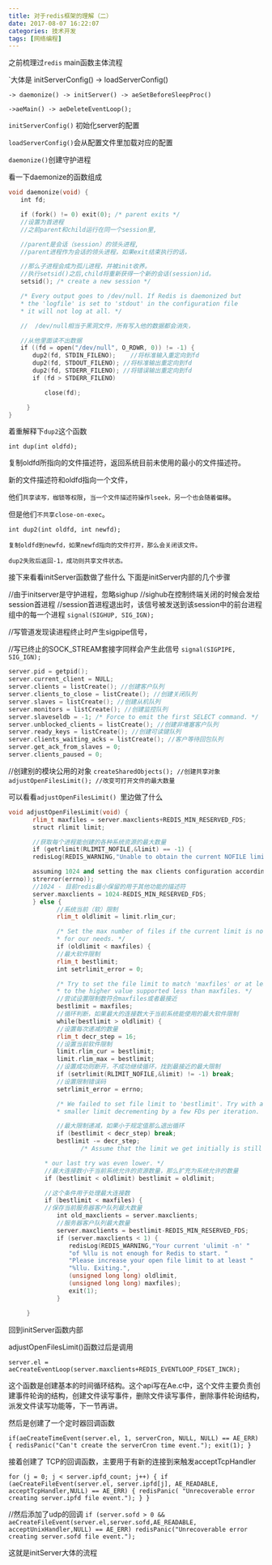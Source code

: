 ```yaml
---
title: 对于redis框架的理解（二）
date: 2017-08-07 16:22:07
categories: 技术开发
tags: [网络编程]
---
```

之前梳理过`redis` main函数主体流程

`大体是 initServerConfig() -> loadServerConfig()

`-> daemonize() -> initServer() -> aeSetBeforeSleepProc()`

`->aeMain() -> aeDeleteEventLoop();`

`initServerConfig()` 初始化server的配置

`loadServerConfig()`会从配置文件里加载对应的配置

`daemonize()`创建守护进程

看一下daemonize的函数组成
``` cpp
void daemonize(void) {
　　int fd;

　　if (fork() != 0) exit(0); /* parent exits */
　　//设置为首进程
　　//之前parent和child运行在同一个session里,

　　//parent是会话（session）的领头进程,
　　//parent进程作为会话的领头进程，如果exit结束执行的话，

　　//那么子进程会成为孤儿进程，并被init收养。
　　//执行setsid()之后,child将重新获得一个新的会话(session)id。
　　setsid(); /* create a new session */

　　/* Every output goes to /dev/null. If Redis is daemonized but
　　* the 'logfile' is set to 'stdout' in the configuration file
　　* it will not log at all. */

　　//  /dev/null相当于黑洞文件，所有写入他的数据都会消失，

　　//从他里面读不出数据
　　if ((fd = open("/dev/null", O_RDWR, 0)) != -1) {
　　　　dup2(fd, STDIN_FILENO);    //将标准输入重定向到fd
　　　　dup2(fd, STDOUT_FILENO); //将标准输出重定向到fd
　　　　dup2(fd, STDERR_FILENO); //将错误输出重定向到fd
　　　　if (fd > STDERR_FILENO)

　　　　　　close(fd);

　　　}
}
```
<!--more--> 

着重解释下`dup2`这个函数

`int dup(int oldfd);`

复制oldfd所指向的文件描述符，返回系统目前未使用的最小的文件描述符。

新的文件描述符和oldfd指向一个文件，

他们`共享读写，枷锁等权限`，`当一个文件描述符操作lseek，另一个也会随着偏移`。

但是他们`不共享close-on-exec`。

`int dup2(int oldfd, int newfd);`

`复制oldfd到newfd，如果newfd指向的文件打开，那么会关闭该文件。`

`dup2失败后返回-1，成功则共享文件状态。`

 

接下来看看initServer函数做了些什么 下面是initServer内部的几个步骤

//由于initserver是守护进程，忽略sighup
//sighub在控制终端关闭的时候会发给session首进程
//session首进程退出时，该信号被发送到该session中的前台进程组中的每一个进程
`signal(SIGHUP, SIG_IGN);`

//写管道发现读进程终止时产生sigpipe信号，

//写已终止的SOCK_STREAM套接字同样会产生此信号
`signal(SIGPIPE, SIG_IGN);`
``` cpp
server.pid = getpid();
server.current_client = NULL;
server.clients = listCreate(); //创建客户队列
server.clients_to_close = listCreate(); //创建关闭队列
server.slaves = listCreate(); //创建从机队列
server.monitors = listCreate(); //创建监控队列
server.slaveseldb = -1; /* Force to emit the first SELECT command. */
server.unblocked_clients = listCreate(); //创建非堵塞客户队列
server.ready_keys = listCreate(); //创建可读键队列
server.clients_waiting_acks = listCreate(); //客户等待回包队列
server.get_ack_from_slaves = 0;
server.clients_paused = 0;
```

//创建别的模块公用的对象
`createSharedObjects(); //创建共享对象`
`adjustOpenFilesLimit(); //改变可打开文件的最大数量`

可以看看`adjustOpenFilesLimit() `里边做了什么
``` cpp
void adjustOpenFilesLimit(void) {
　　　　rlim_t maxfiles = server.maxclients+REDIS_MIN_RESERVED_FDS;
　　　　struct rlimit limit;

　　　　//获取每个进程能创建的各种系统资源的最大数量
　　　　if (getrlimit(RLIMIT_NOFILE,&limit) == -1) {
　　　　redisLog(REDIS_WARNING,"Unable to obtain the current NOFILE limit (%s),

　　　　assuming 1024 and setting the max clients configuration accordingly.",
　　　　strerror(errno));
　　　　//1024 - 目前redis最小保留的用于其他功能的描述符
　　　　server.maxclients = 1024-REDIS_MIN_RESERVED_FDS;
　　　　} else {
　　　　　　　　//系统当前（软）限制
　　　　　　　　rlim_t oldlimit = limit.rlim_cur;

　　　　　　　　/* Set the max number of files if the current limit is not enough
　　　　　　　　* for our needs. */
　　　　　　　　if (oldlimit < maxfiles) {
　　　　　　　　//最大软件限制
　　　　　　　　rlim_t bestlimit;
　　　　　　　　int setrlimit_error = 0;

　　　　　　　　/* Try to set the file limit to match 'maxfiles' or at least
　　　　　　　　* to the higher value supported less than maxfiles. */
　　　　　　　　//尝试设置限制数符合maxfiles或者最接近
　　　　　　　　bestlimit = maxfiles;
　　　　　　　　//循环判断，如果最大的连接数大于当前系统能使用的最大软件限制
　　　　　　　　while(bestlimit > oldlimit) {
　　　　　　　　//设置每次递减的数量
　　　　　　　　rlim_t decr_step = 16;
　　　　　　　　//设置当前软件限制
　　　　　　　　limit.rlim_cur = bestlimit;
　　　　　　　　limit.rlim_max = bestlimit;
　　　　　　　　//设置成功则断开，不成功继续循环，找到最接近的最大限制
　　　　　　　　if (setrlimit(RLIMIT_NOFILE,&limit) != -1) break;
　　　　　　　　//设置限制错误码
　　　　　　　　setrlimit_error = errno;

　　　　　　　　/* We failed to set file limit to 'bestlimit'. Try with a
　　　　　　　　* smaller limit decrementing by a few FDs per iteration. */

　　　　　　　　//最大限制递减，如果小于规定值那么退出循环
　　　　　　　　if (bestlimit < decr_step) break;
　　　　　　　　bestlimit -= decr_step;
　　　　　　　　　　　　/* Assume that the limit we get initially is still valid if

　　　　　　* our last try was even lower. */
　　　　　　//最大连接数小于当前系统允许的资源数量，那么扩充为系统允许的数量
　　　　　　if (bestlimit < oldlimit) bestlimit = oldlimit;

　　　　　　//这个条件用于处理最大连接数
　　　　　　if (bestlimit < maxfiles) {
　　　　　　//保存当前服务器客户队列最大数量
　　　　　　　　int old_maxclients = server.maxclients;
　　　　　　　　//服务器客户队列最大数量
　　　　　　　　server.maxclients = bestlimit-REDIS_MIN_RESERVED_FDS;
　　　　　　　　if (server.maxclients < 1) {
　　　　　　　　　　redisLog(REDIS_WARNING,"Your current 'ulimit -n' "
　　　　　　　　　　"of %llu is not enough for Redis to start. "
　　　　　　　　　　"Please increase your open file limit to at least "
　　　　　　　　　　"%llu. Exiting.",
　　　　　　　　　　(unsigned long long) oldlimit,
　　　　　　　　　　(unsigned long long) maxfiles);
　　　　　　　　　　exit(1);
　　　　　　　　}

　　　}

```
回到initServer函数内部

adjustOpenFilesLimit()函数过后是调用

`server.el = aeCreateEventLoop(server.maxclients+REDIS_EVENTLOOP_FDSET_INCR);`

这个函数是创建基本的时间循环结构。这个api写在Ae.c中，这个文件主要负责创建事件轮询的结构，创建文件读写事件，删除文件读写事件，删除事件轮询结构，派发文件读写功能等，下一节再讲。

然后是创建了一个定时器回调函数

`if(aeCreateTimeEvent(server.el, 1, serverCron, NULL, NULL) == AE_ERR) {
redisPanic("Can't create the serverCron time event.");
exit(1);
}`

接着创建了 TCP的回调函数，主要用于有新的连接到来触发acceptTcpHandler

`for (j = 0; j < server.ipfd_count; j++) {
if (aeCreateFileEvent(server.el, server.ipfd[j], AE_READABLE,
	acceptTcpHandler,NULL) == AE_ERR)
	{
	redisPanic(
	"Unrecoverable error creating server.ipfd file event.");
	}
}`

 

//然后添加了udp的回调
`if (server.sofd > 0 && aeCreateFileEvent(server.el,server.sofd,AE_READABLE,
acceptUnixHandler,NULL) == AE_ERR) redisPanic("Unrecoverable error creating server.sofd file event.");`

 

这就是initServer大体的流程